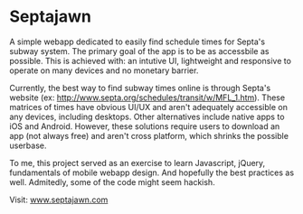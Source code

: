Septajawn
====================

A simple webapp dedicated to easily find schedule times for Septa's subway system. The primary goal of the app is to be as accessbile as possible. This is achieved with: an intutive UI, lightweight and responsive to operate on many devices and no monetary barrier.

Currently, the best way to find subway times online is through Septa's website (ex: http://www.septa.org/schedules/transit/w/MFL_1.htm). These matrices of times have obvious UI/UX and aren't adequately accessible on any devices, including desktops. Other alternatives include native apps to iOS and Android. However, these solutions require users to download an app (not always free) and aren't cross platform, which shrinks the possible userbase.

To me, this project served as an exercise to learn Javascript, jQuery, fundamentals of mobile webapp design. And hopefully the best practices as well. Admitedly, some of the code might seem hackish.

Visit: www.septajawn.com
